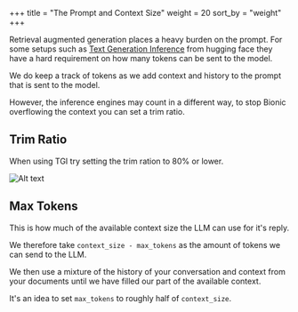 +++
title = "The Prompt and Context Size"
weight = 20
sort_by = "weight"
+++

Retrieval augmented generation places a heavy burden on the prompt. For some setups such as [Text Generation Inference](https://huggingface.co/docs/text-generation-inference/index) from hugging face they have a hard requirement on how many tokens can be sent to the model.

We do keep a track of tokens as we add context and history to the prompt that is sent to the model.

However, the inference engines may count in a different way, to stop Bionic overflowing the context you can set a trim ratio.

## Trim Ratio

When using TGI try setting the trim ration to 80% or lower.

![Alt text](../trim-ratio.png "Uploading documents")

## Max Tokens

This is how much of the available context size the LLM can use for it's reply.

We therefore take `context_size - max_tokens` as the amount of tokens we can send to the LLM.

We then use a mixture of the history of your conversation and context from your documents until we have filled our part of the available context.

It's an idea to set `max_tokens` to roughly half of `context_size`.
